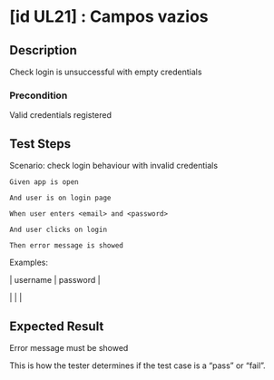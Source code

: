 # [id UL21] : Campos vazios

## Description

Check login is unsuccessful with empty credentials

### Precondition

Valid credentials registered

## Test Steps

  Scenario: check login behaviour with invalid credentials
  
    Given app is open
    
    And user is on login page
    
    When user enters <email> and <password>
    
    And user clicks on login 
    
    Then error message is showed

    
  Examples:
  
  | username | password |
  
  |                            |        | 
    

## Expected Result

Error message must be showed

This is how the tester determines if the test case is a “pass” or “fail”.
